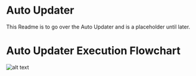 # Auto Updater

This Readme is to go over the Auto Updater and is a placeholder until later.

# Auto Updater Execution Flowchart
![alt text](https://github.com/marth141/AutoUpdater/blob/development/org/basic_flow.png "Flowchart")
